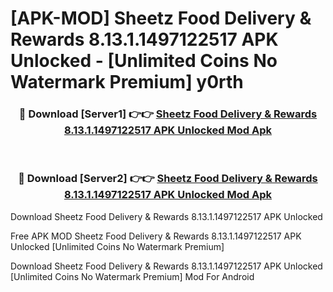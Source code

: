 # [APK-MOD] Sheetz Food Delivery & Rewards 8.13.1.1497122517 APK Unlocked - [Unlimited Coins No Watermark Premium] y0rth



<div align="center">
<h3>🔴 Download [Server1] 👉👉 <a href="https://momento.my/?title=Sheetz_Food_Delivery_&_Rewards_8.13.1.1497122517_APK_Unlocked">Sheetz Food Delivery & Rewards 8.13.1.1497122517 APK Unlocked Mod Apk</a></h3><br>

<h3>🔴 Download [Server2] 👉👉 <a href="https://momento.my/?title=Sheetz_Food_Delivery_&_Rewards_8.13.1.1497122517_APK_Unlocked">Sheetz Food Delivery & Rewards 8.13.1.1497122517 APK Unlocked Mod Apk</a></h3>
</div>



Download Sheetz Food Delivery & Rewards 8.13.1.1497122517 APK Unlocked 

Free APK MOD Sheetz Food Delivery & Rewards 8.13.1.1497122517 APK Unlocked [Unlimited Coins No Watermark Premium]

Download Sheetz Food Delivery & Rewards 8.13.1.1497122517 APK Unlocked [Unlimited Coins No Watermark Premium] Mod For Android
